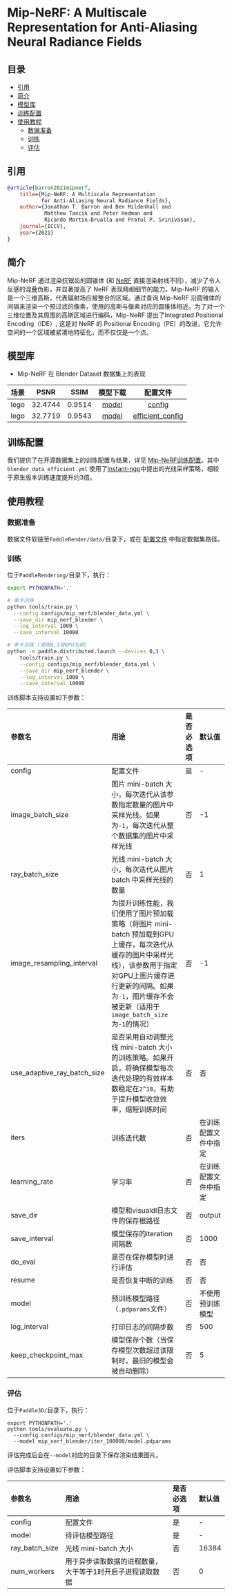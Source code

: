 # Mip-NeRF: A Multiscale Representation for Anti-Aliasing Neural Radiance Fields

## 目录

* [引用](#1)
* [简介](#2)
* [模型库](#3)
* [训练配置](#4)
* [使用教程](#5)
    * [数据准备](#51)
    * [训练](#52)
    * [评估](#53)

## <h2 id="1">引用</h2>

```bibtex
@article{barron2021mipnerf,
    title={Mip-NeRF: A Multiscale Representation
           for Anti-Aliasing Neural Radiance Fields},
    author={Jonathan T. Barron and Ben Mildenhall and
            Matthew Tancik and Peter Hedman and
            Ricardo Martin-Brualla and Pratul P. Srinivasan},
    journal={ICCV},
    year={2021}
}
```

## <h2 id="2">简介</h2>

Mip-NeRF
通过渲染抗锯齿的圆锥体 (和 [NeRF](https://arxiv.org/abs/2003.08934) 直接渲染射线不同），减少了令人反感的混叠伪影，并显著提高了 NeRF 表现精细细节的能力。Mip-NeRF 的输入是一个三维高斯，代表辐射场应被整合的区域。通过查询 Mip-NeRF 沿圆锥体的间隔来渲染一个预过滤的像素，使用的高斯与像素对应的圆锥体相近。为了对一个三维位置及其周围的高斯区域进行编码，Mip-NeRF 提出了Integrated Positional Encoding（IDE）, 这是对 NeRF 的 Positional Encoding（PE）的改进，它允许空间的一个区域被紧凑地特征化，而不仅仅是一个点。

## <h2 id="3">模型库</h2>

- Mip-NeRF 在 Blender Dataset 数据集上的表现

|  场景  |  PSNR   |  SSIM  |                                                 模型下载                                                 |                          配置文件                           |
|:----:|:-------:|:------:|:----------------------------------------------------------------------------------------------------:|:-------------------------------------------------------:|
| lego | 32.4744 | 0.9514 | [model](https://paddle3d.bj.bcebos.com/render/models/mip_nerf/mip_nerf_blender/model.pdparams) | [config](../../../configs/mip_nerf/blender_data.yml) |
| lego | 32.7719 | 0.9543 | [model](https://paddle3d.bj.bcebos.com/render/models/mip_nerf/mip_nerf_blender_efficient/model.pdparams) | [efficient_config](../../../configs/mip_nerf/blender_data_efficient.yml) |

## <h2 id="4">训练配置</h2>

我们提供了在开源数据集上的训练配置与结果，详见 [Mip-NeRF训练配置](../../../configs/mip_nerf)。其中 `blender_data_efficient.yml` 使用了[Instant-ngp](https://arxiv.org/abs/2201.05989)中提出的光线采样策略，相较于原生版本训练速度提升约3倍。

## <h2 id="5">使用教程</h2>

### <h3 id="51">数据准备</h3>

数据文件软链至`PaddleRender/data/`目录下，或在 [配置文件](../../../configs/mip_nerf) 中指定数据集路径。

### <h3 id="52">训练</h3>

位于`PaddleRendering/`目录下，执行：

```bash
export PYTHONPATH='.'

# 单卡训练
python tools/train.py \
  --config configs/mip_nerf/blender_data.yml \
  --save_dir mip_nerf_blender \
  --log_interval 1000 \
  --save_interval 10000

# 多卡训练 (使用0,1号GPU为例)
python -m paddle.distributed.launch --devices 0,1 \
    tools/train.py \
    --config configs/mip_nerf/blender_data.yml \
    --save_dir mip_nerf_blender \
    --log_interval 1000 \
    --save_interval 10000
```

训练脚本支持设置如下参数：

| 参数名                         | 用途                                                                                                                                       | 是否必选项 | 默认值        |
|:----------------------------|:-----------------------------------------------------------------------------------------------------------------------------------------|:------|:-----------|
| config                      | 配置文件                                                                                                                                     | 是     | -          |
| image_batch_size            | 图片 mini-batch 大小，每次迭代从该参数指定数量的图片中采样光线。如果为`-1`，每次迭代从整个数据集的图片中采样光线                                                                         | 否     | -1         |
| ray_batch_size              | 光线 mini-batch 大小，每次迭代从图片 batch 中采样光线的数量                                                                                                  | 否     | 1          |
| image_resampling_interval   | 为提升训练性能，我们使用了图片预加载策略（将图片 mini-batch 预加载到GPU上缓存，每次迭代从缓存的图片中采样光线），该参数用于指定对GPU上图片缓存进行更新的间隔。如果为`-1`，图片缓存不会被更新（适用于`image_batch_size`为`-1`的情况） | 否     | -1         |
| use_adaptive_ray_batch_size | 是否采用自动调整光线 mini-batch 大小的训练策略。如果开启，将确保模型每次迭代处理的有效样本数稳定在`2^18`，有助于提升模型收敛效率，缩短训练时间                                                         | 否     | 否          |
| iters                       | 训练迭代数                                                                                                                                    | 否     | 在训练配置文件中指定 |
| learning_rate               | 学习率                                                                                                                                      | 否     | 在训练配置文件中指定 |
| save_dir                    | 模型和visualdl日志文件的保存根路径                                                                                                                    | 否     | output     |
| save_interval               | 模型保存的iteration间隔数                                                                                                                        | 否     | 1000       |
| do_eval                     | 是否在保存模型时进行评估                                                                                                                             | 否     | 否          |
| resume                      | 是否恢复中断的训练                                                                                                                                | 否     | 否          |
| model                       | 预训练模型路径（`.pdparams`文件）                                                                                                                   | 否     | 不使用预训练模型   |
| log_interval                | 打印日志的间隔步数                                                                                                                                | 否     | 500        |
| keep_checkpoint_max         | 模型保存个数（当保存模型次数超过该限制时，最旧的模型会被自动删除）                                                                                                        | 否     | 5          |

### <h3 id="53">评估</h3>

位于`Paddle3D/`目录下，执行：

```shell
export PYTHONPATH='.'
python tools/evaluate.py \
  --config configs/mip_nerf/blender_data.yml \
  --model mip_nerf_blender/iter_100000/model.pdparams
```

评估完成后会在`--model`对应的目录下保存渲染结果图片。

评估脚本支持设置如下参数：

| 参数名            | 用途                             | 是否必选项 | 默认值   |
|:---------------|:-------------------------------|:------|:------|
| config         | 配置文件                           | 是     | -     |
| model          | 待评估模型路径                        | 是     | -     |
| ray_batch_size | 光线 mini-batch 大小               | 否     | 16384 |
| num_workers    | 用于异步读取数据的进程数量， 大于等于1时开启子进程读取数据 | 否     | 0     |
